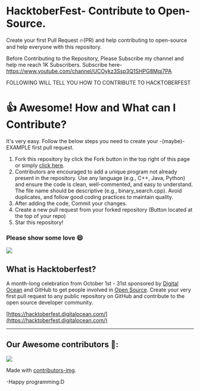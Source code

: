# HacktoberFest- Contribute to Open-Source.

Create your first Pull Request 🔥(PR) and help contributing to open-source and help everyone with this repository.

Before Contributing to the Repository, Please Subscribe my channel and help me reach 1K Subscribers. Subscribe here- https://www.youtube.com/channel/UCOykz3Ssp3Q1SHPG8Mqj7PA

FOLLOWING WILL TELL YOU HOW TO CONTRIBUTE TO HACKTOBERFEST


# 👍 Awesome! How and What can I Contribute? 
It's very easy. Follow the below steps you need to create your -(maybe)- EXAMPLE first pull request.
1. Fork this repository by click the Fork button in the top right of this page or simply [click here](https://github.com/tarunsinghofficial/HacktoberFest/fork).
2. Contributors are encouraged to add a unique program not already present in the repository. Use any language (e.g., C++, Java, Python) and ensure the code is clean, well-commented, and easy to understand. The file name should be descriptive (e.g., binary_search.cpp). Avoid duplicates, and follow good coding practices to maintain quality.
4. After adding the code, Commit your changes.
5. Create a new pull request from your forked repository (Button located at the top of your repo)
8. Star this repository!

### Please show some love 😄 
<a href="https://github.com/tarunsinghofficial" aria-label="Follow @tarunsinghofficial on GitHub"><img  src="https://img.shields.io/badge/Follow👉-@tarunsinghofficial-green?style=for-the-badge"  />
</a>
<br>
## What is Hacktoberfest?
A month-long celebration from October 1st - 31st sponsored by [Digital Ocean](https://hacktoberfest.digitalocean.com/) and GitHub to get people involved in [Open Source](https://github.com/open-source). Create your very first pull request to any public repository on GitHub and contribute to the open source developer community.

[https://hacktoberfest.digitalocean.com/](https://hacktoberfest.digitalocean.com/)

***

## Our Awesome contributors 🤩:
<a href="https://github.com/tarunsinghofficial/HacktoberFest/graphs/contributors">
  <img src="https://contributors-img.web.app/image?repo=tarunsinghofficial/HacktoberFest" />
</a>

Made with [contributors-img](https://contributors-img.web.app).

-Happy programming:D
